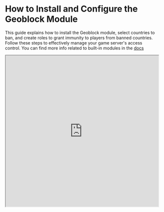 # How to Install and Configure the Geoblock Module

This guide explains how to install the Geoblock module, select countries to ban, and create roles to grant immunity to players from banned countries. <br> Follow these steps to effectively manage your game server's access control. You can find more info related to built-in modules in the [docs](https://docs.takaro.io/built-in-modules) 

<iframe className="aspect-video w-full" src="https://www.youtube.com/embed/9Y-xd98gtbc" allow="accelerometer; autoplay; clipboard-write; encrypted-media; gyroscope; picture-in-picture" width="100%" height="500px" allowFullScreen />  

## Install the module to your game server

### Step 1 Navigate to the Modules Section

Go to the main menu and find the 'Modules' section in your game server's administration interface.

  

![](https://layerpath-recording-prod.s3-accelerate.amazonaws.com/clyr0pthc0008ju0cpgk6zvy7/clyrqtuvs0016jo0cdutlvhl6/clyu8vexg000s356obenz1bji-annotated.png)  
  

### Step 2 Start the Installation

Click on the 'Install New Module' button and search for the 'Geoblock' module in the list of available modules.

  

![](https://layerpath-recording-prod.s3-accelerate.amazonaws.com/clyr0pthc0008ju0cpgk6zvy7/clyrqtuvs0016jo0cdutlvhl6/clyu9m3uc0019356o4qyrrfz4-annotated.png)  
  

### Step 3 Select Countries to Block

During the installation process, you'll be prompted to select the countries you want to block. Use the provided interface to choose the countries from the list.

  

![](https://layerpath-recording-prod.s3-accelerate.amazonaws.com/clyr0pthc0008ju0cpgk6zvy7/clyrqtuvs0016jo0cdutlvhl6/clyu8w3u5000v356ollrkog5f-annotated.png)  
  

### Step 4 Install the Geoblock Module

After selecting the countries, click the 'Install' button to complete the installation of the Geoblock module.

  

![](https://d1kbuqctacnbc1.cloudfront.net/clyr0pthc0008ju0cpgk6zvy7/clyrqtuvs0016jo0cdutlvhl6/clyrqudxg000i033p1tf3bd8h-annotated.png)  
  

## Assign the permission to the right role

### Step 5 Navigate to the Roles Section

After installing the Geoblock module, go back to the main menu and find the 'Roles' section in the administration interface.

  

![](https://layerpath-recording-prod.s3-accelerate.amazonaws.com/clyr0pthc0008ju0cpgk6zvy7/clyrqtuvs0016jo0cdutlvhl6/clyu8wfq1000w356oq30mzzv2-annotated.png)  
  

### Step 6 Create a New Role

Click the 'Create New Role' button to start the process of creating a role that will grant ban immunity.

  

![](https://d1kbuqctacnbc1.cloudfront.net/clyr0pthc0008ju0cpgk6zvy7/clyrqtuvs0016jo0cdutlvhl6/clyrquk53000k033pdmokia11-annotated.png)  
  

### Step 7 Name Your New Role

Give your new role a recognizable name that indicates it grants immunity, such as 'Ban Immunity'.

  

![](https://layerpath-recording-prod.s3-accelerate.amazonaws.com/clyr0pthc0008ju0cpgk6zvy7/clyrqtuvs0016jo0cdutlvhl6/clyu8xfyq000y356ocm8nwgiy-annotated.png)  
  

### Step 8 Confirm Role Name

After entering the name, click the 'Confirm' button to save the new role.

  

![](https://layerpath-recording-prod.s3-accelerate.amazonaws.com/clyr0pthc0008ju0cpgk6zvy7/clyrqtuvs0016jo0cdutlvhl6/clyu8xi2s000z356omzq4gqax-annotated.png)  
  

## Assign the role to the right player

### Step 9 Go to Players Section

Navigate to the 'Players' section from the main menu to assign the new role to specific players.

  

![](https://d1kbuqctacnbc1.cloudfront.net/clyr0pthc0008ju0cpgk6zvy7/clyrqtuvs0016jo0cdutlvhl6/clyrquw3q000p033pepixxr01-annotated.png)  
  

### Step 10 Select Player for Role Assignment

Find and select the player you want to assign the new role to from the list of registered players.

  

![](https://layerpath-recording-prod.s3-accelerate.amazonaws.com/clyr0pthc0008ju0cpgk6zvy7/clyrqtuvs0016jo0cdutlvhl6/clyu94gla0013356oopo1k4ik-annotated.png)  
  

### Step 11 Assign the newly created role

Assign the newly created role to the selected player by checking the role in the player's profile.

  

![](https://layerpath-recording-prod.s3-accelerate.amazonaws.com/clyr0pthc0008ju0cpgk6zvy7/clyrqtuvs0016jo0cdutlvhl6/clyu94jia0014356o8gg38rd2-annotated.png)  
  

### Step 12 Decide Role Activation Scope

Choose whether to activate this role across all game servers or specific individual game servers by configuring the settings as needed.

  

![](https://layerpath-recording-prod.s3-accelerate.amazonaws.com/clyr0pthc0008ju0cpgk6zvy7/clyrqtuvs0016jo0cdutlvhl6/clyu97xk80017356oi0tv43q0-annotated.png)  
  

### Step 13 Save Changes

Click the 'Save changes' button to apply all the configurations and finalize the process.

  

![](https://layerpath-recording-prod.s3-accelerate.amazonaws.com/clyr0pthc0008ju0cpgk6zvy7/clyrqtuvs0016jo0cdutlvhl6/clyu9jxws0018356om81qgrf2-annotated.png)
